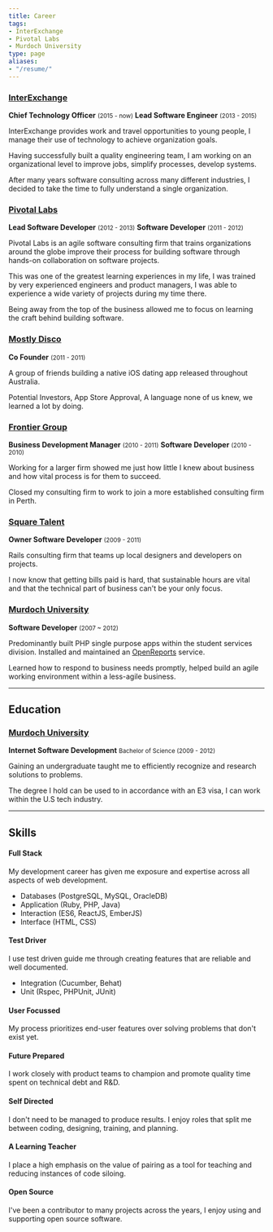 ```yaml
---
title: Career
tags:
- InterExchange
- Pivotal Labs
- Murdoch University
type: page
aliases:
- "/resume/"
---
```


### [InterExchange](http://interexchange.org)

**Chief Technology Officer** <small>(2015 - now)</small>
**Lead Software Engineer** <small>(2013 - 2015)</small>

InterExchange provides work and travel opportunities to young people, I manage their use of technology to achieve organization goals.

Having successfully built a quality engineering team, I am working on an organizational level to improve jobs, simplify processes, develop systems.

After many years software consulting across many different industries, I decided to take the time to fully understand a single organization.

### [Pivotal Labs](http://pivotallabs.com/)

**Lead Software Developer** <small>(2012 - 2013)</small>
**Software Developer** <small>(2011 - 2012)</small>

Pivotal Labs is an agile software consulting firm that trains organizations around the globe improve their process for building software through hands-on collaboration on software projects.

This was one of the greatest learning experiences in my life, I was trained by very experienced engineers and product managers, I was able to experience a wide variety of projects during my time there.

Being away from the top of the business allowed me to focus on learning the craft behind building software.

### [Mostly Disco](http://web.archive.org/web/20110403040021/http://www.mostlydisco.com/)

**Co Founder** <small>(2011 - 2011)</small>

A group of friends building a native iOS dating app released throughout Australia.

Potential Investors, App Store Approval, A language none of us knew, we learned a lot by doing.

### [Frontier Group](http://www.thefrontiergroup.com.au/)

**Business Development Manager** <small>(2010 - 2011)</small>
**Software Developer** <small>(2010 - 2010)</small>

Working for a larger firm showed me just how little I knew about business and how vital process is for them to succeed.

Closed my consulting firm to work to join a more established consulting firm in Perth.

### [Square Talent](https://github.com/squaretalent)

**Owner Software Developer** <small>(2009 - 2011)</small>

Rails consulting firm that teams up local designers and developers on projects.

I now know that getting bills paid is hard, that sustainable hours are vital and that the technical part of business can't be your only focus.

### [Murdoch University](http://www.murdoch.edu.au/)

**Software Developer** <small>(2007 ~ 2012)</small>

Predominantly built PHP single purpose apps within the student services division. Installed and maintained an [OpenReports](http://oreports.com/) service.

Learned how to respond to business needs promptly, helped build an agile working environment within a less-agile business.

---

## Education

### [Murdoch University](http://www.murdoch.edu.au/)

**Internet Software Development** <small>Bachelor of Science (2009 - 2012)</small>

Gaining an undergraduate taught me to efficiently recognize and research solutions to problems.

The degree I hold can be used to in accordance with an E3 visa, I can work within the U.S tech industry.

---

## Skills

#### Full Stack

My development career has given me exposure and expertise across all aspects of web development.

- Databases (PostgreSQL, MySQL, OracleDB)
- Application (Ruby, PHP, Java)
- Interaction (ES6, ReactJS, EmberJS)
- Interface (HTML, CSS)

#### Test Driver

I use test driven guide me through creating features that are reliable and well documented.

- Integration (Cucumber, Behat)
- Unit (Rspec, PHPUnit, JUnit)

#### User Focussed

My process prioritizes end-user features over solving problems that don't exist yet.

#### Future Prepared

I work closely with product teams to champion and promote quality time spent on technical debt and R&amp;D.

#### Self Directed

I don't need to be managed to produce results. I enjoy roles that split me between coding, designing, training, and planning.

#### A Learning Teacher

I place a high emphasis on the value of pairing as a tool for teaching and reducing instances of code siloing.

#### Open Source

I've been a contributor to many projects across the years, I enjoy using and supporting open source software.
